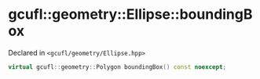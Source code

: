# gcufl::geometry::Ellipse::boundingBox
Declared in `<gcufl/geometry/Ellipse.hpp>`
```cpp
virtual gcufl::geometry::Polygon boundingBox() const noexcept;
```
